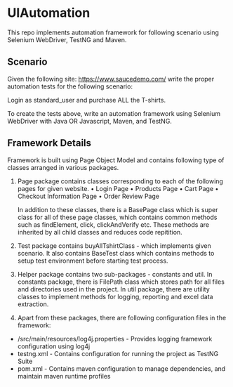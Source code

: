 # UIAutomation

This repo implements automation framework for following scenario using Selenium WebDriver, TestNG and Maven.

## Scenario

Given the following site: https://www.saucedemo.com/ write the proper automation tests for the following scenario: 

Login as standard_user and purchase ALL the T-shirts. 

To create the tests above, write an automation framework using Selenium WebDriver with Java OR Javascript, Maven, and TestNG.

## Framework Details

Framework is built using Page Object Model and contains following type of classes arranged in various packages.

1. Page package contains classes corresponding to each of the following pages for given website.
   • Login Page
   • Products Page
   • Cart Page
   • Checkout Information Page
   • Order Review Page
   
   In addition to these classes, there is a BasePage class which is super class for all of these page classes, which contains common methods such as findElement, click, clickAndVerify etc. These methods are inherited by all child classes and reduces code repitition.

2. Test package contains buyAllTshirtClass - which implements given scenario. It also contains BaseTest class which contains methods to setup test environment before starting test process.

3. Helper package contains two sub-packages - constants and util. 
In constants package, there is FilePath class which stores path for all files and directories used in the project. 
In util package, there are utility classes to implement methods for logging, reporting and excel data extraction.

4. Apart from these packages, there are following configuration files in the framework:
 - /src/main/resources/log4j.properties - Provides logging framework configuration using log4j
 - testng.xml - Contains configuration for running the project as TestNG Suite
 - pom.xml - Contains maven configuration to manage dependencies, and maintain maven runtime profiles    
